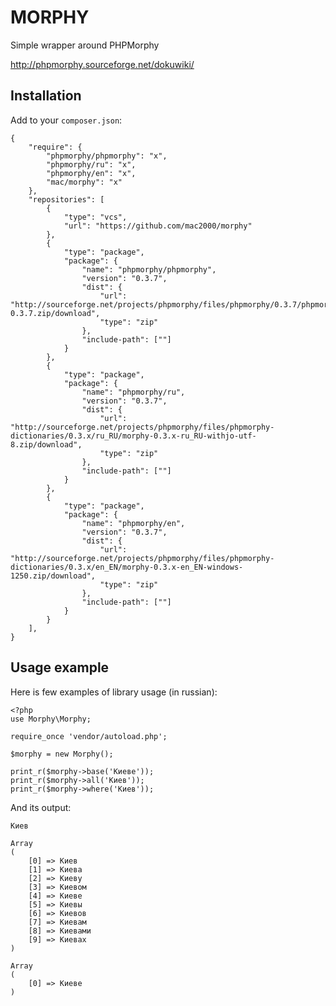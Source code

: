 MORPHY
======

Simple wrapper around PHPMorphy

http://phpmorphy.sourceforge.net/dokuwiki/

Installation
------------

Add to your `composer.json`:

    {
        "require": {
            "phpmorphy/phpmorphy": "x",
            "phpmorphy/ru": "x",
            "phpmorphy/en": "x",
            "mac/morphy": "x"
        },
        "repositories": [
            {
                "type": "vcs",
                "url": "https://github.com/mac2000/morphy"
            },
            {
                "type": "package",
                "package": {
                    "name": "phpmorphy/phpmorphy",
                    "version": "0.3.7",
                    "dist": {
                        "url": "http://sourceforge.net/projects/phpmorphy/files/phpmorphy/0.3.7/phpmorphy-0.3.7.zip/download",
                        "type": "zip"
                    },
                    "include-path": [""]
                }
            },
            {
                "type": "package",
                "package": {
                    "name": "phpmorphy/ru",
                    "version": "0.3.7",
                    "dist": {
                        "url": "http://sourceforge.net/projects/phpmorphy/files/phpmorphy-dictionaries/0.3.x/ru_RU/morphy-0.3.x-ru_RU-withjo-utf-8.zip/download",
                        "type": "zip"
                    },
                    "include-path": [""]
                }
            },
            {
                "type": "package",
                "package": {
                    "name": "phpmorphy/en",
                    "version": "0.3.7",
                    "dist": {
                        "url": "http://sourceforge.net/projects/phpmorphy/files/phpmorphy-dictionaries/0.3.x/en_EN/morphy-0.3.x-en_EN-windows-1250.zip/download",
                        "type": "zip"
                    },
                    "include-path": [""]
                }
            }
        ],
    }

Usage example
-------------

Here is few examples of library usage (in russian):

    <?php
    use Morphy\Morphy;

    require_once 'vendor/autoload.php';

    $morphy = new Morphy();

    print_r($morphy->base('Киеве'));
    print_r($morphy->all('Киев'));
    print_r($morphy->where('Киев'));

And its output:

    Киев

    Array
    (
        [0] => Киев
        [1] => Киева
        [2] => Киеву
        [3] => Киевом
        [4] => Киеве
        [5] => Киевы
        [6] => Киевов
        [7] => Киевам
        [8] => Киевами
        [9] => Киевах
    )

    Array
    (
        [0] => Киеве
    )

